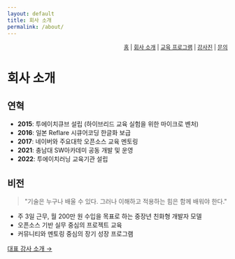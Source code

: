 ```yaml
---
layout: default
title: 회사 소개
permalink: /about/
---
```

<nav style="text-align:right; font-size: 0.9em;">
  <a href="/">홈</a> |
  <a href="/about/">회사 소개</a> |
  <a href="/programs/">교육 프로그램</a> |
  <a href="/team/">강사진</a> |
  <a href="/contact/">문의</a>
</nav>

# 회사 소개

## 연혁
- **2015**: 투에이치큐브 설립 (하이브리드 교육 실험을 위한 마이크로 벤처)
- **2016**: 일본 Reflare 시큐어코딩 한글화 보급
- **2017**: 네이버와 주요대학 오픈소스 교육 멘토링
- **2021**: 충남대 SW아카데미 공동 개발 및 운영
- **2022**: 투에이치러닝 교육기관 설립

## 비전

> "기술은 누구나 배울 수 있다. 그러나 이해하고 적용하는 힘은 함께 배워야 한다."

- 주 3일 근무, 월 200만 원 수입을 목표로 하는 중장년 친화형 개발자 모델
- 오픈소스 기반 실무 중심의 프로젝트 교육
- 커뮤니티와 멘토링 중심의 장기 성장 프로그램

[대표 강사 소개 →](teams.md)

